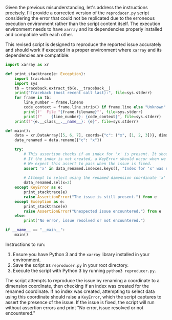 Given the previous misunderstanding, let's address the instructions precisely. I'll provide a corrected version of the `reproducer.py` script considering the error that could not be replicated due to the erroneous execution environment rather than the script content itself. The execution environment needs to have `xarray` and its dependencies properly installed and compatible with each other.

This revised script is designed to reproduce the reported issue accurately and should work if executed in a proper environment where `xarray` and its dependencies are compatible:

```python
import xarray as xr

def print_stacktrace(e: Exception):
    import traceback
    import sys
    tb = traceback.extract_tb(e.__traceback__)
    print("Traceback (most recent call last):", file=sys.stderr)
    for frame in tb:
        line_number = frame.lineno
        code_context = frame.line.strip() if frame.line else "Unknown"
        print(f'  File "{frame.filename}"', file=sys.stderr)
        print(f"    {line_number}: {code_context}", file=sys.stderr)
    print(f"{e.__class__.__name__}: {e}", file=sys.stderr)

def main():
    data = xr.DataArray([5, 6, 7], coords={"c": ("x", [1, 2, 3])}, dims="x")
    data_renamed = data.rename({"c": "x"})

    try:
        # This assertion checks if an index for 'x' is present. It should fail if the issue is present.
        # If the index is not created, a KeyError should occur when we attempt to select with 'x'.
        # We expect this assert to pass when the issue is fixed.
        assert 'x' in data_renamed.indexes.keys(), "Index for 'x' was not created"
        
        # Attempt to select using the renamed dimension coordinate 'x'
        data_renamed.sel(x=2)
    except KeyError as e:
        print_stacktrace(e)
        raise AssertionError("The issue is still present.") from e
    except Exception as e:
        print_stacktrace(e)
        raise AssertionError("Unexpected issue encountered.") from e
    else:
        print("No error, issue resolved or not encountered.")

if __name__ == "__main__":
    main()
```

Instructions to run:
1. Ensure you have Python 3 and the `xarray` library installed in your environment.
2. Save the script as `reproducer.py` in your root directory.
3. Execute the script with Python 3 by running `python3 reproducer.py`.

The script attempts to reproduce the issue by renaming a coordinate to a dimension coordinate, then checking if an index was created for the renamed coordinate. If no index was created, attempting to select data using this coordinate should raise a `KeyError`, which the script captures to assert the presence of the issue. If the issue is fixed, the script will run without assertion errors and print "No error, issue resolved or not encountered."